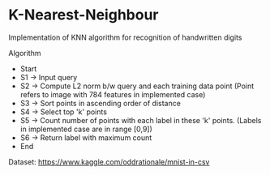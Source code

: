 # K-Nearest-Neighbour
Implementation of KNN algorithm for recognition of handwritten digits  

Algorithm
  - Start
  - S1 -> Input query 
  - S2 -> Compute L2 norm b/w query and each training data point (Point refers to image with 784 features in implemented case)
  - S3 -> Sort points in ascending order of distance
  - S4 -> Select top 'k' points
  - S5 -> Count number of points with each label in these 'k' points. (Labels in implemented case are in range [0,9])
  - S6 -> Return label with maximum count
  - End
  
Dataset: https://www.kaggle.com/oddrationale/mnist-in-csv
